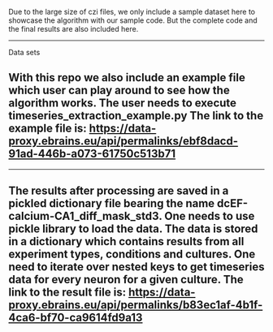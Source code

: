Due to the large size of czi files, we only include a sample dataset here to showcase
the algorithm with our sample code. But the complete code and the final results are also 
included here.

---------------------------------------------------------------------------------
Data sets

With this repo we also include an example file which user can play around to see
how the algorithm works. The user needs to execute timeseries_extraction_example.py
The link to the example file is:
https://data-proxy.ebrains.eu/api/permalinks/ebf8dacd-91ad-446b-a073-61750c513b71
--------------------------------------------------------------------------------
--------------------------------------------------------------------------------
The results after processing are saved in a pickled dictionary file bearing the name
dcEF-calcium-CA1_diff_mask_std3. One needs to use pickle library to load the data.
The data is stored in a dictionary which contains results from all experiment types,
conditions and cultures. One need to iterate over nested keys to get timeseries data
for every neuron for a given culture. The link to the result file is:
https://data-proxy.ebrains.eu/api/permalinks/b83ec1af-4b1f-4ca6-bf70-ca9614fd9a13
--------------------------------------------------------------------------------
